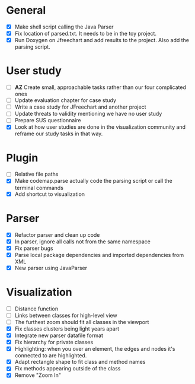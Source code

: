 # General
- [x] Make shell script calling the Java Parser
- [x] Fix location of parsed.txt. It needs to be in the toy project.
- [x] Run Doxygen on Jfreechart and add results to the project. Also add the parsing script.

# User study
- [ ] **AZ** Create small, approachable tasks rather than our four complicated ones
- [ ] Update evaluation chapter for case study
- [ ] Write a case study for JFreechart and another project
- [ ] Update threats to validity mentioning we have no user study
- [ ] Prepare SUS questionnaire
- [x] Look at how user studies are done in the visualization community and reframe our study tasks in that way.

# Plugin
- [ ] Relative file paths
- [x] Make codemap.parse actually code the parsing script or call the terminal commands
- [x] Add shortcut to visualization

# Parser
- [x] Refactor parser and clean up code
- [x] In parser, ignore all calls not from the same namespace
- [x] Fix parser bugs
- [x] Parse local package dependencies and imported dependencies from XML
- [x] New parser using JavaParser

# Visualization
- [ ] Distance function
- [ ] Links between classes for high-level view
- [ ] The furthest zoom should fit all classes in the viewport
- [x] Fix classes clusters being light years apart
- [x] Integrate new parser datafile format
- [x] Fix hierarchy for private classes
- [x] Highlighting: when you over an element, the edges and nodes it's connected to are highlighted.
- [x] Adapt rectangle shape to fit class and method names
- [x] Fix methods appearing outside of the class
- [x] Remove "Zoom In"
